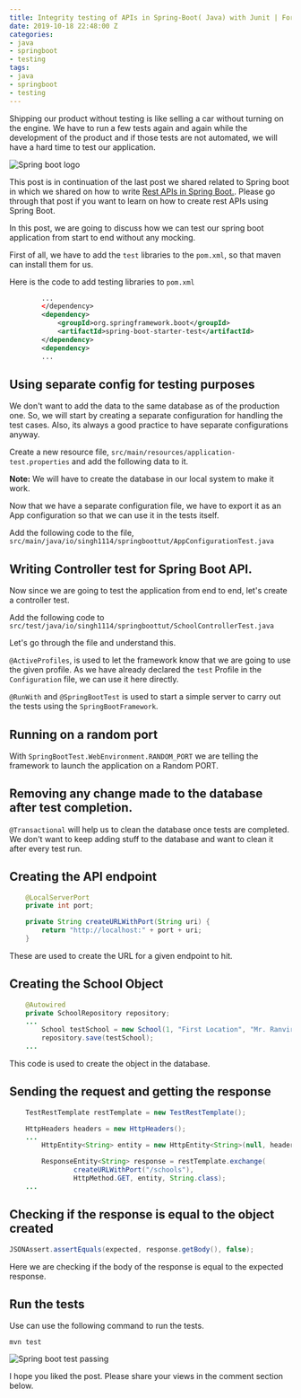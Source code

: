 ```yaml
---
title: Integrity testing of APIs in Spring-Boot( Java) with Junit | For Beginners
date: 2019-10-18 22:48:00 Z
categories:
- java
- springboot
- testing
tags:
- java
- springboot
- testing
---
```


Shipping our product without testing is like selling a car without turning on the engine. We have to run a few tests again and again while the development of the product and if those tests are not automated, we will have a hard time to test our application.

![Spring boot logo](https://imgur.com/BEIqT5f "Spring boot logo")

This post is in continuation of the last post we shared related to Spring boot in which we shared on how to write [Rest APIs in Spring Boot.](https://singh1114.github.io/blog/building-restful-apis-with-java-spring-boot-framework-for-beginners/). Please go through that post if you want to learn on how to create rest APIs using Spring Boot.

In this post, we are going to discuss how we can test our spring boot application from start to end without any mocking.

First of all, we have to add the `test` libraries to the `pom.xml`, so that maven can install them for us.

Here is the code to add testing libraries to `pom.xml`

```xml
        ...
        </dependency>
        <dependency>
            <groupId>org.springframework.boot</groupId>
            <artifactId>spring-boot-starter-test</artifactId>
        </dependency>
        <dependency>
        ...
```

## Using separate config for testing purposes

We don't want to add the data to the same database as of the production one. So, we will start by creating a separate configuration for handling the test cases. Also, its always a good practice to have separate configurations anyway.

Create a new resource file, `src/main/resources/application-test.properties` and add the following data to it.

<script src="https://gist.github.com/singh1114/83a86ec1ad07822b4d03813981b47e86.js"></script>

**Note:** We will have to create the database in our local system to make it work.

Now that we have a separate configuration file, we have to export it as an App configuration so that we can use it in the tests itself.

Add the following code to the file, `src/main/java/io/singh1114/springboottut/AppConfigurationTest.java`

<script src="https://gist.github.com/singh1114/df676e3dae7ab7ccb48e64574dd94916.js"></script>

## Writing Controller test for Spring Boot API.

Now since we are going to test the application from end to end, let's create a controller test.

Add the following code to `src/test/java/io/singh1114/springboottut/SchoolControllerTest.java`

<script src="https://gist.github.com/singh1114/a305379be45ef7924d14d776756caa55.js"></script>

Let's go through the file and understand this.

`@ActiveProfiles`, is used to let the framework know that we are going to use the given profile. As we have already declared the `test` Profile in the `Configuration` file, we can use it here directly.

`@RunWith` and `@SpringBootTest` is used to start a simple server to carry out the tests using the `SpringBootFramework`.

## Running on a random port

With `SpringBootTest.WebEnvironment.RANDOM_PORT` we are telling the framework to launch the application on a Random PORT.

## Removing any change made to the database after test completion.

`@Transactional` will help us to clean the database once tests are completed. We don't want to keep adding stuff to the database and want to clean it after every test run.

## Creating the API endpoint

```java
    @LocalServerPort
    private int port;

    private String createURLWithPort(String uri) {
        return "http://localhost:" + port + uri;
    }
```

These are used to create the URL for a given endpoint to hit.

## Creating the School Object

```java
    @Autowired
    private SchoolRepository repository;
    ...
        School testSchool = new School(1, "First Location", "Mr. Ranvir", "California");
        repository.save(testSchool);
    ...
```

This code is used to create the object in the database.

## Sending the request and getting the response

```java
    TestRestTemplate restTemplate = new TestRestTemplate();

    HttpHeaders headers = new HttpHeaders();
    ...
        HttpEntity<String> entity = new HttpEntity<String>(null, headers);

        ResponseEntity<String> response = restTemplate.exchange(
                createURLWithPort("/schools"),
                HttpMethod.GET, entity, String.class);
    ...
```

## Checking if the response is equal to the object created

```java
JSONAssert.assertEquals(expected, response.getBody(), false);
```

Here we are checking if the body of the response is equal to the expected response.

## Run the tests

Use can use the following command to run the tests.

`mvn test`

![Spring boot test passing](https://imgur.com/dyU6gXj "Spring boot test passing")

I hope you liked the post. Please share your views in the comment section below.